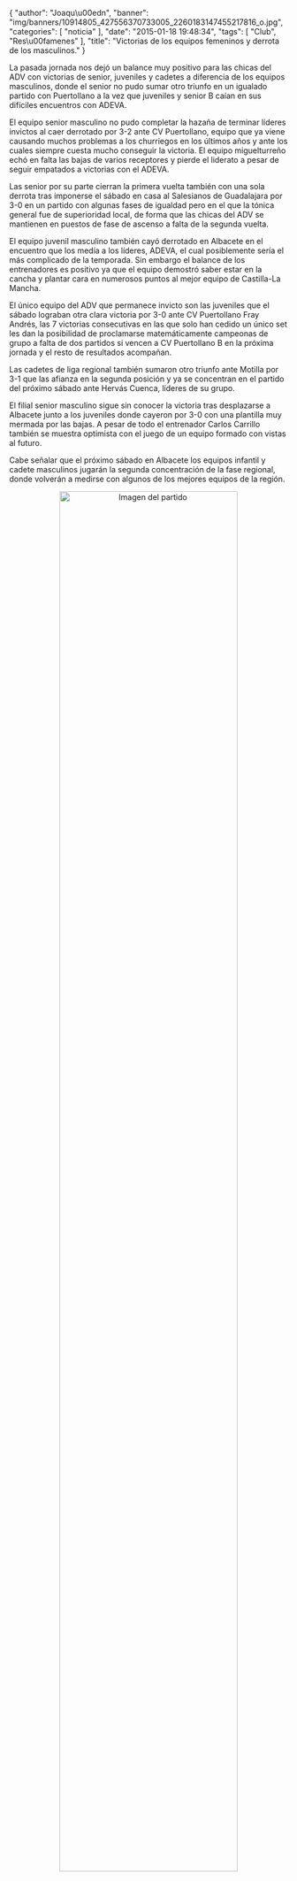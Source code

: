 {
  "author": "Joaqu\u00edn", 
  "banner": "img/banners/10914805_427556370733005_2260183147455217816_o.jpg", 
  "categories": [
    "noticia"
  ], 
  "date": "2015-01-18 19:48:34", 
  "tags": [
    "Club", 
    "Res\u00famenes"
  ], 
  "title": "Victorias de los equipos femeninos y derrota de los masculinos."
}

La pasada jornada nos dejó un balance muy positivo para las chicas del ADV con victorias de senior, juveniles y cadetes a diferencia de los equipos masculinos, donde el senior no pudo sumar otro triunfo en un igualado partido con Puertollano a la vez que juveniles y senior B caían en sus difíciles encuentros con ADEVA.

El equipo senior masculino no pudo completar la hazaña de terminar líderes invictos al caer derrotado por 3-2 ante CV Puertollano, equipo que ya viene causando muchos problemas a los churriegos en los últimos años y ante los cuales siempre cuesta mucho conseguir la victoria. El equipo miguelturreño echó en falta las bajas de varios receptores y pierde el liderato a pesar de seguir empatados a victorias con el ADEVA.

Las senior por su parte cierran la primera vuelta también con una sola derrota tras imponerse el sábado en casa al Salesianos de Guadalajara por 3-0 en un partido con algunas fases de igualdad pero en el que la tónica general fue de superioridad local, de forma que las chicas del ADV se mantienen en puestos de fase de ascenso a falta de la segunda vuelta.

El equipo juvenil masculino también cayó derrotado en Albacete en el encuentro que los medía a los líderes, ADEVA, el cual posiblemente sería el más complicado de la temporada. Sin embargo el balance de los entrenadores es positivo ya que el equipo demostró saber estar en la cancha y plantar cara en numerosos puntos al mejor equipo de Castilla-La Mancha.

El único equipo del ADV que permanece invicto son las juveniles que el sábado lograban otra clara victoria por 3-0 ante CV Puertollano Fray Andrés, las 7 victorias consecutivas en las que solo han cedido un único set les dan la posibilidad de proclamarse matemáticamente campeonas de grupo a falta de dos partidos si vencen a CV Puertollano B en la próxima jornada y el resto de resultados acompañan.

Las cadetes de liga regional también sumaron otro triunfo ante Motilla por 3-1 que las afianza en la segunda posición y ya se concentran en el partido del próximo sábado ante Hervás Cuenca, líderes de su grupo.

El filial senior masculino sigue sin conocer la victoria tras desplazarse a Albacete junto a los juveniles donde cayeron por 3-0 con una plantilla muy mermada por las bajas. A pesar de todo el entrenador Carlos Carrillo también se muestra optimista con el juego de un equipo formado con vistas al futuro.

Cabe señalar que el próximo sábado en Albacete los equipos infantil y cadete masculinos jugarán la segunda concentración de la fase regional, donde volverán a medirse con algunos de los mejores equipos de la región.

<center>
<a target="_new" href="http://www.advmiguelturra.org/drupal/sites/default/files/10914805_427556370733005_2260183147455217816_o.jpg"> 
<img alt="Imagen del partido" width="80%" align="center" src="http://www.advmiguelturra.org/drupal/sites/default/files/10914805_427556370733005_2260183147455217816_o.jpg"/> </a> </center>

